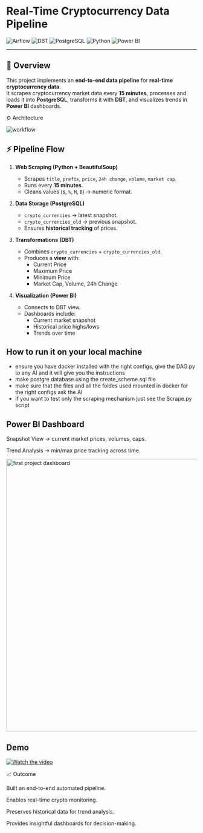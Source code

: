 #  Real-Time Cryptocurrency Data Pipeline
![Airflow](https://img.shields.io/badge/Airflow-DAG-blue?logo=apache-airflow)  ![DBT](https://img.shields.io/badge/DBT-Data%20Modeling-orange?logo=dbt)  ![PostgreSQL](https://img.shields.io/badge/PostgreSQL-Database-336791?logo=postgresql)  ![Python](https://img.shields.io/badge/Python-Scraping-green?logo=python)  ![Power BI](https://img.shields.io/badge/PowerBI-Dashboard-yellow?logo=powerbi)  

---

## 📌 Overview
This project implements an **end-to-end data pipeline** for **real-time cryptocurrency data**.  
It scrapes cryptocurrency market data every **15 minutes**, processes and loads it into **PostgreSQL**, transforms it with **DBT**, and visualizes trends in **Power BI** dashboards.  


⚙️ Architecture

![workflow](https://github.com/user-attachments/assets/5c3637a7-fcb4-4603-b47a-acee966e6451)



## ⚡ Pipeline Flow

1. **Web Scraping (Python + BeautifulSoup)**
   - Scrapes `title`, `prefix`, `price`, `24h change`, `volume`, `market cap`.
   - Runs every **15 minutes**.
   - Cleans values (`$`, `%`, `M`, `B`) → numeric format.

2. **Data Storage (PostgreSQL)**
   - `crypto_currencies` → latest snapshot.
   - `crypto_currencies_old` → previous snapshot.
   - Ensures **historical tracking** of prices.

3. **Transformations (DBT)**
   - Combines `crypto_currencies` + `crypto_currencies_old`.
   - Produces a **view** with:
     - Current Price
     - Maximum Price
     - Minimum Price
     - Market Cap, Volume, 24h Change

4. **Visualization (Power BI)**
   - Connects to DBT view.
   - Dashboards include:
     - Current market snapshot
     - Historical price highs/lows
     - Trends over time


##   How to run it on your local machine
- ensure you have docker installed with the right configs, give the DAG.py to any AI and it will give you the instructions
- make postgre database using the create_scheme.sql file
- make sure that the files and all the foldes used mounted in docker for the right configs ask the AI
- if you want to test only the scraping mechanism just see the Scrape.py script 


##   Power BI Dashboard

Snapshot View → current market prices, volumes, caps.

Trend Analysis → min/max price tracking across time.

<img width="1278" height="719" alt="first project dashboard" src="https://github.com/user-attachments/assets/36467a2a-52d0-481a-b12f-f1742c802680" />

##   Demo

[![Watch the video](https://img.youtube.com/vi/sbFoUVz6ZZ8/0.jpg)](https://youtu.be/sbFoUVz6ZZ8)


📈 Outcome

Built an end-to-end automated pipeline.

Enables real-time crypto monitoring.

Preserves historical data for trend analysis.

Provides insightful dashboards for decision-making.
